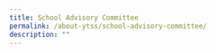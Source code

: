 ```yaml
---
title: School Advisory Committee
permalink: /about-ytss/school-advisory-committee/
description: ""
---
```

